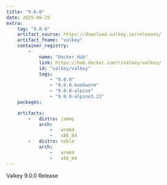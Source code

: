 ```yaml
---
title: "9.0.0"
date: 2025-06-25
extra:
    tag: "9.0.0"
    artifact_source: https://download.valkey.io/releases/
    artifact_fname: "valkey"
    container_registry:
        -
            name: "Docker Hub"
            link: https://hub.docker.com/r/valkey/valkey/
            id: "valkey/valkey"
            tags:
                - "9.0.0"
                - "9.0.0-bookworm"
                - "9.0.0-alpine"
                - "9.0.0-alpine3.22"
    packages:

    artifacts:
        -   distro: jammy
            arch:
                -   arm64
                -   x86_64
        -   distro: noble
            arch:
                -   arm64
                -   x86_64
---
```


Valkey 9.0.0 Release